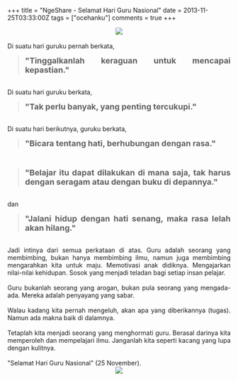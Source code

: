 +++
title = "NgeShare - Selamat Hari Guru Nasional"
date = 2013-11-25T03:33:00Z
tags = ["ocehanku"]
comments = true
+++

<center><img border="0" data-original-height="600" data-original-width="1200" src="https://1.bp.blogspot.com/-Zj1qoPMkSRc/XDVQDyqsOUI/AAAAAAAAS0Y/2rPyK2slfpYp2a-Rt-EnDgRfeXz_sJeQACLcBGAs/s1600/teacher.png" /></center><br />
<div style="text-align: justify;">Di suatu hari guruku pernah berkata,<br />
<blockquote class="tr_bq"><span style="font-size: large;"><b>"Tinggalkanlah keraguan untuk mencapai kepastian."</b></span></blockquote><br />
Di suatu hari guruku berkata,<br />
<blockquote class="tr_bq"><span style="font-size: large;"><b><span class="userContent" data-ft="{&quot;tn&quot;:&quot;K&quot;}">"Tak perlu banyak, yang penting tercukupi."</span></b></span></blockquote><br />
Di suatu hari berikutnya, guruku berkata,<br />
<blockquote class="tr_bq"><span style="font-size: large;"><b>"Bicara tentang hati, berhubungan dengan rasa."</b></span></blockquote><br />
<blockquote class="tr_bq"><span style="font-size: large;"><b>"Belajar itu dapat dilakukan di mana saja, tak harus dengan seragam atau dengan buku di depannya."</b></span> </blockquote><br />
dan<br />
<blockquote class="tr_bq"><span style="font-size: large;"><b>"Jalani hidup dengan hati senang, maka rasa lelah akan hilang."</b></span></blockquote><br />
Jadi intinya dari semua perkataan di atas. Guru adalah seorang yang membimbing, bukan hanya membimbing ilmu, namun juga membimbing mengarahkan kita untuk maju. Memotivasi anak didiknya. Mengajarkan nilai-nilai kehidupan. Sosok yang menjadi teladan bagi setiap insan pelajar.<br /><br />
Guru bukanlah seorang yang arogan, bukan pula seorang yang mengada-ada. Mereka adalah penyayang yang sabar.<br /><br />
Walau kadang kita pernah mengeluh, akan apa yang diberikannya (tugas). Namun ada makna baik di dalamnya.<br /><br />
Tetaplah kita menjadi seorang yang menghormati guru. Berasal darinya kita memperoleh dan mempelajari ilmu. Janganlah kita seperti kacang yang lupa dengan kulitnya.<br /><br />
"Selamat Hari Guru Nasional" (25 November).<br />
<center><img border="0" src="https://1.bp.blogspot.com/-xgpbiLJpzV0/UpINZHfa0eI/AAAAAAAADTg/cXnmpMKC9r8/s1600/hari_guru.jpg" /></center></div>
